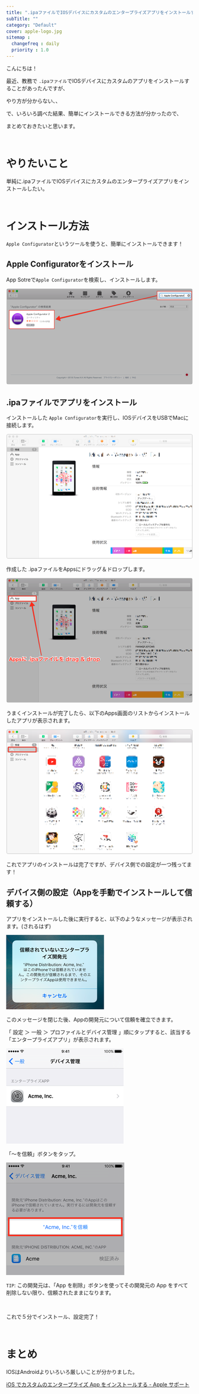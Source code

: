 ```yaml
---
title: ".ipaファイルでIOSデバイスにカスタムのエンタープライズアプリをインストールする方法"
subTitle: ""
category: "Default"
cover: apple-logo.jpg
sitemap :
  changefreq : daily
  priority : 1.0
---
```


こんにちは！

最近、教務で `.ipaファイル`でIOSデバイスにカスタムのアプリをインストールすることがあったんですが、

やり方が分からない、、

で、いろいろ調べた結果、簡単にインストールできる方法が分かったので、

まとめておきたいと思います。

<br>

# やりたいこと

単純に.ipaファイルでIOSデバイスにカスタムのエンタープライズアプリをインストールしたい。

<br>

# インストール方法

`Apple Configurator`というツールを使うと、簡単にインストールできます！

## Apple Configuratorをインストール

App Sotreで`Apple Configurator`を検索し、インストールします。

![](img-1.png)

## .ipaファイルでアプリをインストール

インストールした `Apple Configurator`を実行し、IOSデバイスをUSBでMacに接続します。

![](img-2.png)

作成した .ipaファイルをAppsにドラッグ＆ドロップします。

![](img-3.png)

うまくインストールが完了したら、以下のApps画面のリストからインストールしたアプリが表示されます。

![](img-4.png)

これでアプリのインストールは完了ですが、デバイス側での設定が一つ残ってます！

## デバイス側の設定（Appを手動でインストールして信頼する）

アプリをインストールした後に実行すると、以下のようなメッセージが表示されます。(されるはず)

![](img-5.png)

このメッセージを閉じた後、Appの開発元について信頼を確立できます。

「 設定 ＞ 一般 ＞ プロファイルとデバイス管理 」順にタップすると、該当する「エンタープライズアプリ」が表示されます。

![](img-6.png)

「〜を信頼」ボタンをタップ。

![](img-7.png)

`TIP`: この開発元は、「App を削除」ボタンを使ってその開発元の App をすべて削除しない限り、信頼されたままになります。

<br>

これで５分でインストール、設定完了！

<br>

# まとめ
IOSはAndroidよりいろいろ厳しいことが分かりました。

[iOS でカスタムのエンタープライズ App をインストールする - Apple サポート](https://support.apple.com/ja-jp/ht204460)
